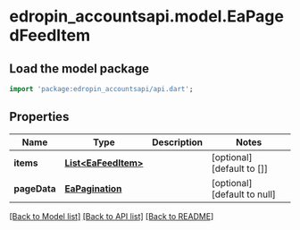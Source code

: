 # edropin_accountsapi.model.EaPagedFeedItem

## Load the model package
```dart
import 'package:edropin_accountsapi/api.dart';
```

## Properties
Name | Type | Description | Notes
------------ | ------------- | ------------- | -------------
**items** | [**List&lt;EaFeedItem&gt;**](EaFeedItem.md) |  | [optional] [default to []]
**pageData** | [**EaPagination**](EaPagination.md) |  | [optional] [default to null]

[[Back to Model list]](../README.md#documentation-for-models) [[Back to API list]](../README.md#documentation-for-api-endpoints) [[Back to README]](../README.md)


